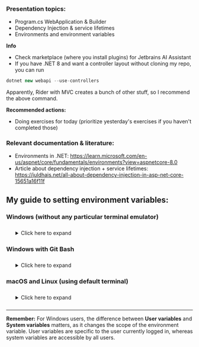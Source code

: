 ### Presentation topics:
- Program.cs WebApplication & Builder
- Dependency Injection & service lifetimes
- Environments and environment variables

**Info**
- Check marketplace (where you install plugins) for Jetbrains AI Assistant
- If you have .NET 8 and want a controller layout without cloning my repo, you can run 

```c#
dotnet new webapi --use-controllers
```

Apparently, Rider with MVC creates a bunch of other stuff, so I recommend the above command.

**Recommended actions:**
- Doing exercises for today (prioritize yesterday's exercises if you haven't completed those)

### Relevant documentation & literature:
- Environments in .NET: https://learn.microsoft.com/en-us/aspnet/core/fundamentals/environments?view=aspnetcore-8.0
- Article about dependency injection + service lifetimes: https://juldhais.net/all-about-dependency-injection-in-asp-net-core-15651a16f11f





## My guide to setting environment variables:


### Windows (without any particular terminal emulator)
<details  style="margin: 25px;">
  <summary>Click here to expand</summary>

1. Right-click the **Computer** icon on your desktop or in File Explorer.
2. Click **Properties**.
3. Click **Advanced system settings**.
4. Click **Environment Variables**.
5. Under **User variables** or **System variables**, click **New**.
6. For **Variable name**, enter your environment variable name.
7. For **Variable value**, enter the value of the environment variable.
8. Click **OK** to close all dialog boxes.
</details>



### Windows with Git Bash

<details  style="margin: 25px;">
  <summary>Click here to expand</summary>

1. Open a bash session and paste the following command and press enter:
(check if you have the file .bash_profile in the user directory. If not, just make one. Remember the little dot in the beginning of the file name).

```bash
echo 'export VARNAME="value"' >> ~/.bash_profile
```
Then restart your terminal (and optionally check the content of the .bash_profile file, to see if you have your variable here).

2. Now close down your terminal, open a new terminal, and to confirm the variable is present by writing the following command:
```bash
echo $VARNAME
```
And getting the value you set.

</details>


### macOS and Linux (using default terminal)

<details  style="margin: 25px;">
  <summary>Click here to expand</summary>

1. Open a terminal.
2. For temporary environment variables, enter `export VARNAME="value"`, replacing `VARNAME` with your environment variable name and `value` with the value of the environment variable. This will only set the variable for the duration of the current session.
3. For permanent environment variables, you need to edit either the `.bashrc` file (or `.zshrc` if using Z shell) in your home directory or the `/etc/environment` file and add `export VARNAME="value"` at the end of the file.

After setting the environment variables, you can access them in C# using `System.Environment.GetEnvironmentVariable("VARNAME")`, where "VARNAME" is the name of your environment variable.

</details>



---

**Remember:** For Windows users, the difference between **User variables** and **System variables** matters, as it changes the scope of the environment variable. User variables are specific to the user currently logged in, whereas system variables are accessible by all users.
